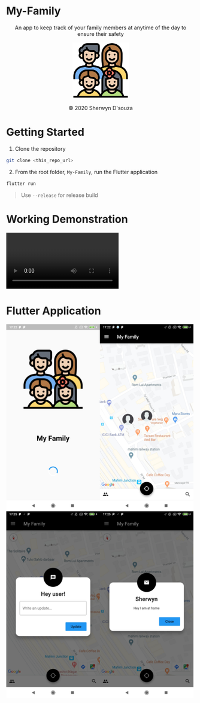# My-Family

<div style="text-align:center;">
  
An app to keep track of your family members at anytime of the day to ensure their safety

<img src="images/family.png" width="150px" height="150px"/><br>

© 2020 Sherwyn D'souza
</div>

# Getting Started

1. Clone the repository

```bash
git clone <this_repo_url>
```
2. From the root folder, `My-Family`, run the Flutter application

```bash
flutter run
```

> Use `--release` for release build

# Working Demonstration

![](images/working.mp4)

# Flutter Application

<img align="left" src="images/splash_screen.jpg" width="250"/>

<img align="left" src="images/tracking.jpg" width="250"/>

<img align="left" src="images/my_update.jpg" width="250"/>

<img align="left" src="images/update_other.jpg" width="250"/>


